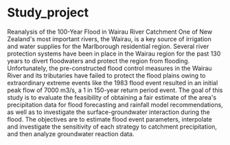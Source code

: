 # Study_project
Reanalysis of the 100-Year Flood in Wairau River Catchment
One of New Zealand's most important rivers, the Wairau, is a key source of irrigation and water supplies for the Marlborough residential region.
Several river protection systems have been in place in the Wairau region for the past 130 years to divert floodwaters and protect the region from flooding.
Unfortunately, the pre-constructed flood control measures in the Wairau River and its tributaries have failed to protect the flood plains owing to extraordinary 
extreme events like the 1983 flood event resulted in an initial peak flow of 7000 m3/s, a 1 in 150-year return period event.
The goal of this study is to evaluate the feasibility of obtaining a fair estimate of the area's precipitation data for flood forecasting and rainfall model recommendations, 
as well as to investigate the surface-groundwater interaction during the flood. The objectives are to estimate flood event parameters, interpolate and investigate the 
sensitivity of each strategy to catchment precipitation, and then analyze groundwater reaction data.
